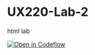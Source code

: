 # UX220-Lab-2
html lab 

[![Open in Codeflow](https://developer.stackblitz.com/img/open_in_codeflow.svg)](https:///pr.new/clara-m00/UX220-Lab-2)
